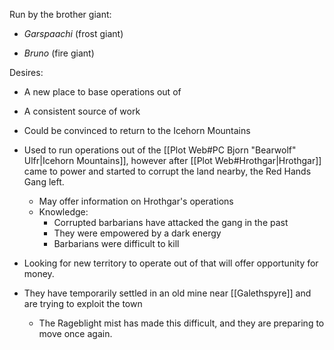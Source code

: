 Run by the brother giant:
* *Garspaachi* (frost giant)
- *Bruno* (fire giant)

Desires:
* A new place to base operations out of
* A consistent source of work
* Could be convinced to return to the Icehorn Mountains

* Used to run operations out of the [[Plot Web#PC Bjorn "Bearwolf" Ulfr|Icehorn Mountains]], however after [[Plot Web#Hrothgar|Hrothgar]] came to power and started to corrupt the land nearby, the Red Hands Gang left.
	* May offer information on Hrothgar's operations
	* Knowledge:
		* Corrupted barbarians have attacked the gang in the past
		* They were empowered by a dark energy
		* Barbarians were difficult to kill

* Looking for new territory to operate out of that will offer opportunity for money.

* They have temporarily settled in an old mine near [[Galethspyre]] and are trying to exploit the town
	* The Rageblight mist has made this difficult, and they are preparing to move once again.

